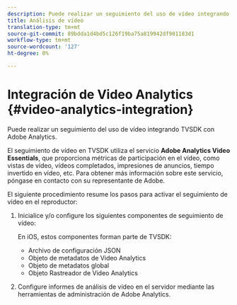 ```yaml
---
description: Puede realizar un seguimiento del uso de vídeo integrando TVSDK con Adobe Analytics.
title: Análisis de vídeo
translation-type: tm+mt
source-git-commit: 89bdda1d4bd5c126f19ba75a819942df901183d1
workflow-type: tm+mt
source-wordcount: '127'
ht-degree: 0%

---
```



# Integración de Video Analytics {#video-analytics-integration}

Puede realizar un seguimiento del uso de vídeo integrando TVSDK con Adobe Analytics.

El seguimiento de vídeo en TVSDK utiliza el servicio **Adobe Analytics Video Essentials**, que proporciona métricas de participación en el vídeo, como vistas de vídeo, vídeos completados, impresiones de anuncios, tiempo invertido en vídeo, etc. Para obtener más información sobre este servicio, póngase en contacto con su representante de Adobe.

El siguiente procedimiento resume los pasos para activar el seguimiento de vídeo en el reproductor:

1. Inicialice y/o configure los siguientes componentes de seguimiento de vídeo:

   En iOS, estos componentes forman parte de TVSDK:

   * Archivo de configuración JSON
   * Objeto de metadatos de Video Analytics
   * Objeto de metadatos global
   * Objeto Rastreador de Video Analytics

1. Configure informes de análisis de vídeo en el servidor mediante las herramientas de administración de Adobe Analytics.